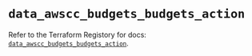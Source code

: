 # `data_awscc_budgets_budgets_action`

Refer to the Terraform Registory for docs: [`data_awscc_budgets_budgets_action`](https://registry.terraform.io/providers/hashicorp/awscc/0.70.0/docs/data-sources/budgets_budgets_action).
